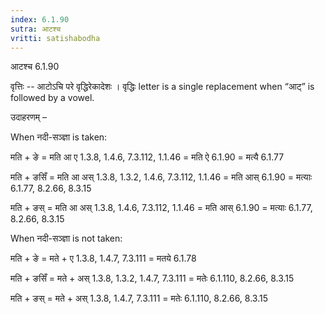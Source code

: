 ```yaml
---
index: 6.1.90
sutra: आटश्च
vritti: satishabodha
---
```



 आटश्च 6.1.90 


वृत्तिः -- आटोऽचि परे वृद्धिरेकादेशः । वृद्धिः letter is a single replacement when “आट्” is followed by a vowel. 


उदाहरणम् – 


When नदी-सञ्ज्ञा is taken: 


मति + ङे = मति आ ए 1.3.8, 1.4.6, 7.3.112, 1.1.46 = मति ऐ 6.1.90 = मत्यै 6.1.77 


मति + ङसिँ = मति आ अस् 1.3.8, 1.3.2, 1.4.6, 7.3.112, 1.1.46 = मति आस् 6.1.90 = मत्याः 6.1.77, 8.2.66, 8.3.15 


मति + ङस् = मति आ अस् 1.3.8, 1.4.6, 7.3.112, 1.1.46 = मति आस् 6.1.90 = मत्याः 6.1.77, 8.2.66, 8.3.15 


When नदी-सञ्ज्ञा is not taken: 


मति + ङे = मते + ए 1.3.8, 1.4.7, 7.3.111 = मतये 6.1.78 


मति + ङसिँ = मते + अस् 1.3.8, 1.3.2, 1.4.7, 7.3.111 = मतेः 6.1.110, 8.2.66, 8.3.15 


मति + ङस् = मते + अस् 1.3.8, 1.4.7, 7.3.111 = मतेः 6.1.110, 8.2.66, 8.3.15 


